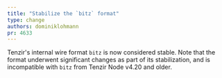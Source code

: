 ```yaml
---
title: "Stabilize the `bitz` format"
type: change
authors: dominiklohmann
pr: 4633
---
```


Tenzir's internal wire format `bitz` is now considered stable. Note that the
format underwent significant changes as part of its stabilization, and is
incompatible with `bitz` from Tenzir Node v4.20 and older.
